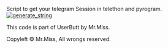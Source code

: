 Script to get your telegram Session in telethon and pyrogram.
<a href="https://repl.it/@KeselekPermen/UserButt#main.py"><img src="https://img.shields.io/badge/run-string__session.py-blue?style=for-the-badge&logo=repl.it" alt="generate_string" /></a>

This code is part of UserButt by Mr.Miss.

Copyleft © Mr.Miss, All wrongs reserved.
